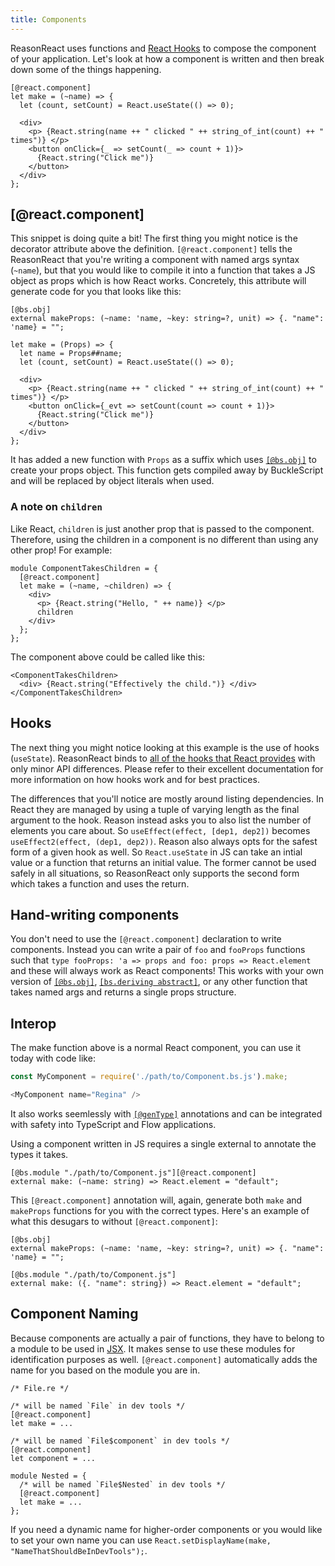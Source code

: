 ```yaml
---
title: Components
---
```


ReasonReact uses functions and [React Hooks](https://reactjs.org/docs/hooks-intro.html) to compose the component of your application. Let's look at how a component is written and then break down some of the things happening.

```reason
[@react.component]
let make = (~name) => {
  let (count, setCount) = React.useState(() => 0);

  <div>
    <p> {React.string(name ++ " clicked " ++ string_of_int(count) ++ " times")} </p>
    <button onClick={_ => setCount(_ => count + 1)}>
      {React.string("Click me")}
    </button>
  </div>
};
```

## [@react.component]

This snippet is doing quite a bit! The first thing you might notice is the decorator attribute above the definition. `[@react.component]` tells the ReasonReact that you're writing a component with named args syntax (`~name`), but that you would like to compile it into a function that takes a JS object as props which is how React works. Concretely, this attribute will generate code for you that looks like this:

```reason
[@bs.obj]
external makeProps: (~name: 'name, ~key: string=?, unit) => {. "name": 'name} = "";

let make = (Props) => {
  let name = Props##name;
  let (count, setCount) = React.useState(() => 0);

  <div>
    <p> {React.string(name ++ " clicked " ++ string_of_int(count) ++ " times")} </p>
    <button onClick={_evt => setCount(count => count + 1)}>
      {React.string("Click me")}
    </button>
  </div>
};
```

It has added a new function with `Props` as a suffix which uses [`[@bs.obj]`](https://bucklescript.github.io/docs/en/object-2#function) to create your props object. This function gets compiled away by BuckleScript and will be replaced by object literals when used.

### A note on `children`

Like React, `children` is just another prop that is passed to the component. Therefore, using the children in a component is no different than using any other prop! For example:

```reason
module ComponentTakesChildren = {
  [@react.component]
  let make = (~name, ~children) => {
    <div>
      <p> {React.string("Hello, " ++ name)} </p>
      children
    </div>
  };
};
```

The component above could be called like this:

```reason
<ComponentTakesChildren>
  <div> {React.string("Effectively the child.")} </div>
</ComponentTakesChildren>
```

## Hooks

The next thing you might notice looking at this example is the use of hooks (`useState`). ReasonReact binds to [all of the hooks that React provides](https://reactjs.org/docs/hooks-intro.html) with only minor API differences. Please refer to their excellent documentation for more information on how hooks work and for best practices.

The differences that you'll notice are mostly around listing dependencies. In React they are managed by using a tuple of varying length as the final argument to the hook. Reason instead asks you to also list the number of elements you care about. So `useEffect(effect, [dep1, dep2])` becomes `useEffect2(effect, (dep1, dep2))`. Reason also always opts for the safest form of a given hook as well. So `React.useState` in JS can take an intial value or a function that returns an initial value. The former cannot be used safely in all situations, so ReasonReact only supports the second form which takes a function and uses the return.

## Hand-writing components

You don't need to use the `[@react.component]` declaration to write components. Instead you can write a pair of `foo` and `fooProps` functions such that `type fooProps: 'a => props and foo: props => React.element` and these will always work as React components! This works with your own version of [`[@bs.obj]`](https://bucklescript.github.io/docs/en/object-2#function), [`[bs.deriving abstract]`](https://bucklescript.github.io/docs/en/object#record-mode), or any other function that takes named args and returns a single props structure.

## Interop

The make function above is a normal React component, you can use it today with code like:

```js
const MyComponent = require('./path/to/Component.bs.js').make;

<MyComponent name="Regina" />
```

It also works seemlessly with [`[@genType]`](https://github.com/cristianoc/genType) annotations and can be integrated with safety into TypeScript and Flow applications.

Using a component written in JS requires a single external to annotate the types it takes.

```reason
[@bs.module "./path/to/Component.js"][@react.component]
external make: (~name: string) => React.element = "default";
```

This `[@react.component]` annotation will, again, generate both `make` and `makeProps` functions for you with the correct types. Here's an example of what this desugars to without `[@react.component]`:

```reason
[@bs.obj]
external makeProps: (~name: 'name, ~key: string=?, unit) => {. "name": 'name} = "";

[@bs.module "./path/to/Component.js"]
external make: ({. "name": string}) => React.element = "default";
```

## Component Naming

Because components are actually a pair of functions, they have to belong to a module to be used in [JSX](jsx.md). It makes sense to use these modules for identification purposes as well. `[@react.component]` automatically adds the name for you based on the module you are in.

```reason
/* File.re */

/* will be named `File` in dev tools */
[@react.component]
let make = ...

/* will be named `File$component` in dev tools */
[@react.component]
let component = ...

module Nested = {
  /* will be named `File$Nested` in dev tools */
  [@react.component]
  let make = ...
};
```

If you need a dynamic name for higher-order components or you would like to set your own name you can use `React.setDisplayName(make, "NameThatShouldBeInDevTools");`.
